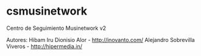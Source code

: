 # csmusinetwork
Centro de Seguimiento Musinetwork v2

Autores:
Hibam Iru Dionisio Alor - http://inovanto.com/
Alejandro Sobrevilla Viveros - http://hipermedia.in/



